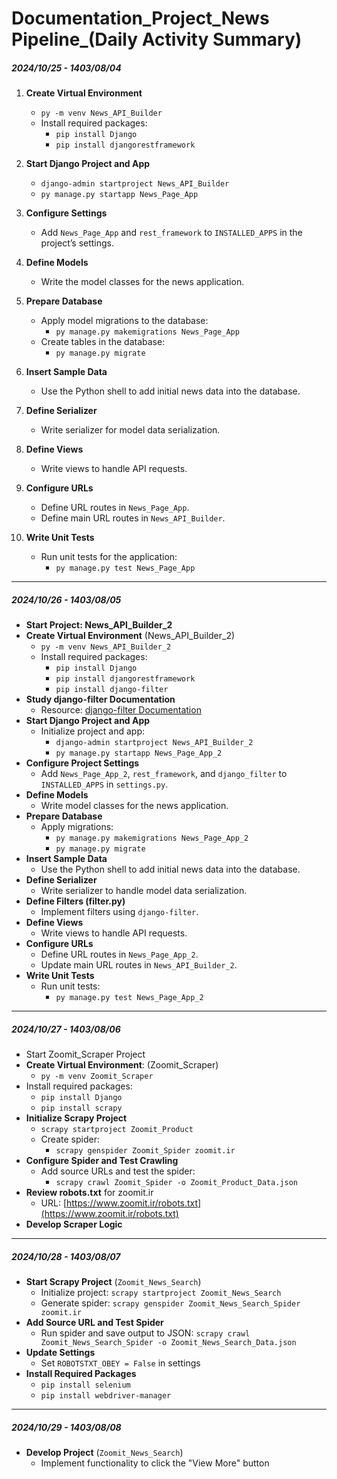 # Documentation_Project_News Pipeline_(Daily Activity Summary) 

##### 2024/10/25 - 1403/08/04

1. **Create Virtual Environment**  
   - `py -m venv News_API_Builder`
   - Install required packages:  
     - `pip install Django`
     - `pip install djangorestframework`

2. **Start Django Project and App**  
   - `django-admin startproject News_API_Builder`
   - `py manage.py startapp News_Page_App`

3. **Configure Settings**  
   - Add `News_Page_App` and `rest_framework` to `INSTALLED_APPS` in the project’s settings.

4. **Define Models**  
   - Write the model classes for the news application.

5. **Prepare Database**  
   - Apply model migrations to the database:  
     - `py manage.py makemigrations News_Page_App`
   - Create tables in the database:  
     - `py manage.py migrate`

6. **Insert Sample Data**  
   - Use the Python shell to add initial news data into the database.

7. **Define Serializer**  
   - Write serializer for model data serialization.

8. **Define Views**  
   - Write views to handle API requests.

9. **Configure URLs**  
   - Define URL routes in `News_Page_App`.
   - Define main URL routes in `News_API_Builder`.

10. **Write Unit Tests**  
    - Run unit tests for the application:  
      - `py manage.py test News_Page_App`

---------------------------------------------------------------------

##### 2024/10/26 - 1403/08/05

- **Start Project: News_API_Builder_2**
- **Create Virtual Environment** (News_API_Builder_2)
   - `py -m venv News_API_Builder_2`
   - Install required packages:  
     - `pip install Django`
     - `pip install djangorestframework`
     - `pip install django-filter`
- **Study django-filter Documentation**  
   - Resource: [django-filter Documentation](https://pypi.org/project/django-filter/)
- **Start Django Project and App**
   - Initialize project and app:  
     - `django-admin startproject News_API_Builder_2`
     - `py manage.py startapp News_Page_App_2`
- **Configure Project Settings**
   - Add `News_Page_App_2`, `rest_framework`, and `django_filter` to `INSTALLED_APPS` in `settings.py`.
- **Define Models**
   - Write model classes for the news application.
- **Prepare Database**
   - Apply migrations:  
     - `py manage.py makemigrations News_Page_App_2`
     - `py manage.py migrate`
- **Insert Sample Data**
   - Use the Python shell to add initial news data into the database.
- **Define Serializer**
   - Write serializer to handle model data serialization.
- **Define Filters (filter.py)**
   - Implement filters using `django-filter`.
- **Define Views**
   - Write views to handle API requests.
- **Configure URLs**
   - Define URL routes in `News_Page_App_2`.
   - Update main URL routes in `News_API_Builder_2`.
- **Write Unit Tests**
    - Run unit tests:  
      - `py manage.py test News_Page_App_2`

-----------------------------------------------------------------

##### 2024/10/27 - 1403/08/06

- Start Zoomit_Scraper Project
- **Create Virtual Environment**: (Zoomit_Scraper)
	- `py -m venv Zoomit_Scraper`
- Install required packages:
    - `pip install Django`
    - `pip install scrapy`
- **Initialize Scrapy Project**
	- `scrapy startproject Zoomit_Product`
  - Create spider:
	  - `scrapy genspider Zoomit_Spider zoomit.ir`
- **Configure Spider and Test Crawling**
  - Add source URLs and test the spider:
    - `scrapy crawl Zoomit_Spider -o Zoomit_Product_Data.json`
- **Review robots.txt** for zoomit.ir
  - URL: [https://www.zoomit.ir/robots.txt](https://www.zoomit.ir/robots.txt)
- **Develop Scraper Logic**

------------------------------------------------------------------

##### 2024/10/28 - 1403/08/07

- **Start Scrapy Project** (`Zoomit_News_Search`)
    - Initialize project: `scrapy startproject Zoomit_News_Search`
    - Generate spider: `scrapy genspider Zoomit_News_Search_Spider zoomit.ir`
- **Add Source URL and Test Spider**
    - Run spider and save output to JSON: `scrapy crawl Zoomit_News_Search_Spider -o Zoomit_News_Search_Data.json`
- **Update Settings**  
    - Set `ROBOTSTXT_OBEY = False` in settings
- **Install Required Packages**  
    - `pip install selenium`
    - `pip install webdriver-manager`

---------------------------

##### 2024/10/29 - 1403/08/08

- **Develop Project** (`Zoomit_News_Search`)
    - Implement functionality to click the "View More" button
